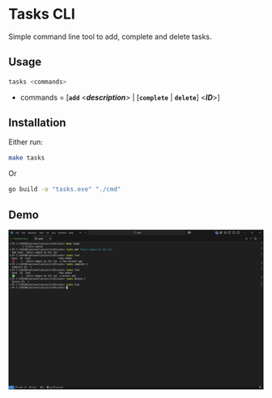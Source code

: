 # Tasks CLI
Simple command line tool to add, complete and delete tasks.

## Usage
```bash
tasks <commands>
```
- commands = [**`add`** \<**_description_**> | [**`complete`** | **`delete`**] \<**_ID_**>]

## Installation
Either run:
```bash
make tasks
```
Or
```bash
go build -o "tasks.exe" "./cmd"
```
## Demo
![](docs/demo.png)